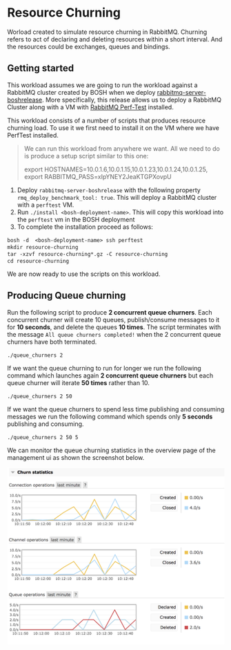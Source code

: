 # Resource Churning

Worload created to simulate resource churning in RabbitMQ. Churning refers to act of declaring and deleting resources within a short interval. And the resources could be exchanges, queues and bindings.

## Getting started

This workload assumes we are going to run the workload against a RabbitMQ cluster created by BOSH when we deploy
[rabbitmq-server-boshrelease](https://github.com/rabbitmq/rabbitmq-server-boshrelease). More specifically, this release allows us to deploy a RabbitMQ Cluster along with a VM with [RabbitMQ Perf-Test](https://github.com/rabbitmq/rabbitmq-perf-test) installed.

This workload consists of a number of scripts that produces resource churning load. To use it we first need to install it on the VM where we have PerfTest installed.

> We can run this workload from anywhere we want. All we need to do is produce a setup script similar to this one:
>
> export HOSTNAMES=10.0.1.6,10.0.1.15,10.0.1.23,10.0.1.24,10.0.1.25,  
> export RABBITMQ_PASS=xIpYNEY2JeaKTGPXovpU

1. Deploy `rabbitmq-server-boshrelease` with the following property `rmq_deploy_benchmark_tool: true`. This will deploy a RabbitMQ cluster with a `perftest` VM.
2. Run `./install <bosh-deployment-name>`. This will copy this workload into the `perftest` vm in the BOSH deployment
3. To complete the installation proceed as follows:
  ```
  bosh -d  <bosh-deployment-name> ssh perftest
  mkdir resource-churning
  tar -xzvf resource-churning*.gz -C resource-churning
  cd resource-churning
  ```

We are now ready to use the scripts on this workload.

## Producing Queue churning

Run the following script to produce **2 concurrent queue churners**. Each concurrent churner will create 10 queues, publish/consume messages to it for **10 seconds**, and delete the queues **10 times**. The script terminates with the message `All queue churners completed!` when the 2 concurrent queue churners have both terminated.
```
./queue_churners 2
```

If we want the queue churning to run for longer we run the following command which launches again **2 concurrent queue churners** but each queue churner will iterate **50 times** rather than 10.
```
./queue_churners 2 50
```

If we want the queue churners to spend less time publishing and consuming messages we run the following command which spends only **5 seconds** publishing and consuming.
```
./queue_churners 2 50 5
```

We can monitor the queue churning statistics in the overview page of the management ui as shown the screenshot below.

![Churning stats](churn_stats.png)
